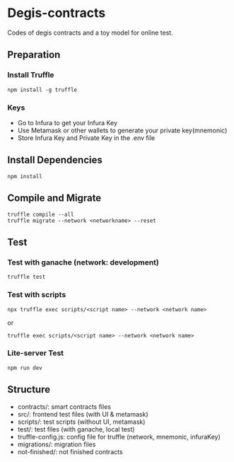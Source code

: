 # Degis-contracts

Codes of degis contracts and a toy model for online test.

## Preparation
### Install Truffle
```
npm install -g truffle
```
### Keys
- Go to Infura to get your Infura Key
- Use Metamask or other wallets to generate your private key(mnemonic)
- Store Infura Key and Private Key in the .env file


## Install Dependencies
```
npm install
```

## Compile and Migrate
```
truffle compile --all
truffle migrate --network <networkname> --reset
```

## Test
### Test with ganache (network: development)
```
truffle test
```

### Test with scripts
```
npx truffle exec scripts/<script name> --network <network name>
```
or
```
truffle exec scripts/<script name> --network <network name>
```

### Lite-server Test
```
npm run dev
```

## Structure
- contracts/: smart contracts files
- src/: frontend test files (with UI & metamask)
- scripts/: test scripts (without UI, metamask)
- test/: test files (with ganache, local test)
- truffle-config.js: config file for truffle (network, mnemonic, infuraKey)
- migrations/: migration files 
- not-finished/: not finished contracts